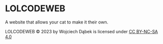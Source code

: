 # LOLCODEWEB
A website that allows your cat to make it their own.

LOLCODEWEB © 2023 by Wojciech Dąbek is licensed under [CC BY-NC-SA 4.0](https://creativecommons.org/licenses/by-nc-sa/4.0/?ref=chooser-v1)